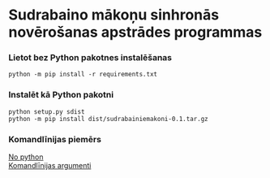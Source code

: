 # Sudrabaino mākoņu sinhronās novērošanas apstrādes programmas

### Lietot bez Python pakotnes instalēšanas
```python -m pip install -r requirements.txt```

### Instalēt kā Python pakotni

```
python setup.py sdist
python -m pip install dist/sudrabainiemakoni-0.1.tar.gz
```
### Komandlīnijas piemērs

[No python](examples/TestCommandLine/testSM.py)  
[Komandlīnijas argumenti](examples/TestCommandLine/README.md)


